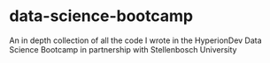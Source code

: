 # data-science-bootcamp
An in depth collection of all the code I wrote in the HyperionDev Data Science Bootcamp in partnership with Stellenbosch University
